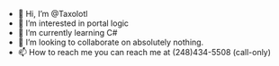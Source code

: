 - 👋 Hi, I’m @Taxolotl
- 👀 I’m interested in portal logic
- 🌱 I’m currently learning C#
- 💞️ I’m looking to collaborate on absolutely nothing.
- 📫 How to reach me you can reach me at (248)434-5508 (call-only)
